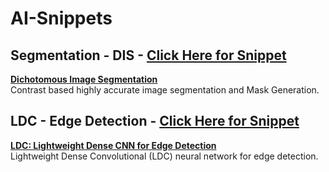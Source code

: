 # AI-Snippets

## Segmentation - DIS - [**Click Here for Snippet**](https://github.com/Techolution/AI-Snippets/tree/Segmentation-DIS)
[**Dichotomous Image Segmentation**](https://arxiv.org/abs/2203.03041)<br>
Contrast based highly accurate image segmentation and Mask Generation.

## LDC - Edge Detection - [**Click Here for Snippet**](https://github.com/Techolution/AI-Snippets/tree/LDC-Edge-Detection)
[**LDC: Lightweight Dense CNN for Edge Detection**](https://ieeexplore.ieee.org/stamp/stamp.jsp?tp=&arnumber=9807316)<br>
Lightweight Dense Convolutional (LDC) neural network for edge detection.


